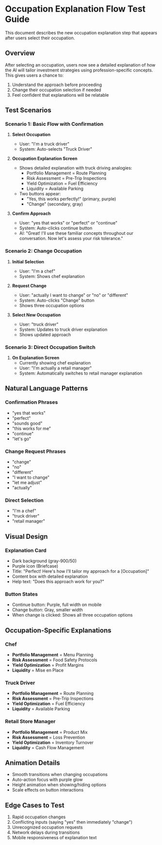 # Occupation Explanation Flow Test Guide

This document describes the new occupation explanation step that appears after users select their occupation.

## Overview

After selecting an occupation, users now see a detailed explanation of how the AI will tailor investment strategies using profession-specific concepts. This gives users a chance to:

1. Understand the approach before proceeding
2. Change their occupation selection if needed
3. Feel confident that explanations will be relatable

## Test Scenarios

### Scenario 1: Basic Flow with Confirmation

1. **Select Occupation**
   - User: "I'm a truck driver"
   - System: Auto-selects "Truck Driver"

2. **Occupation Explanation Screen**
   - Shows detailed explanation with truck driving analogies:
     - Portfolio Management = Route Planning
     - Risk Assessment = Pre-Trip Inspections
     - Yield Optimization = Fuel Efficiency
     - Liquidity = Available Parking
   - Two buttons appear:
     - "Yes, this works perfectly!" (primary, purple)
     - "Change" (secondary, gray)

3. **Confirm Approach**
   - User: "yes that works" or "perfect" or "continue"
   - System: Auto-clicks continue button
   - AI: "Great! I'll use these familiar concepts throughout our conversation. Now let's assess your risk tolerance."

### Scenario 2: Change Occupation

1. **Initial Selection**
   - User: "I'm a chef"
   - System: Shows chef explanation

2. **Request Change**
   - User: "actually I want to change" or "no" or "different"
   - System: Auto-clicks "Change" button
   - Shows three occupation options

3. **Select New Occupation**
   - User: "truck driver"
   - System: Updates to truck driver explanation
   - Shows updated approach

### Scenario 3: Direct Occupation Switch

1. **On Explanation Screen**
   - Currently showing chef explanation
   - User: "I'm actually a retail manager"
   - System: Automatically switches to retail manager explanation

## Natural Language Patterns

### Confirmation Phrases

- "yes that works"
- "perfect"
- "sounds good"
- "this works for me"
- "continue"
- "let's go"

### Change Request Phrases

- "change"
- "no"
- "different"
- "I want to change"
- "let me adjust"
- "actually"

### Direct Selection

- "I'm a chef"
- "truck driver"
- "retail manager"

## Visual Design

### Explanation Card

- Dark background (gray-900/50)
- Purple icon (Briefcase)
- Title: "Perfect! Here's how I'll tailor my approach for a [Occupation]"
- Content box with detailed explanation
- Help text: "Does this approach work for you?"

### Button States

- Continue button: Purple, full width on mobile
- Change button: Gray, smaller width
- When change is clicked: Shows all three occupation options

## Occupation-Specific Explanations

### Chef

- **Portfolio Management** = Menu Planning
- **Risk Assessment** = Food Safety Protocols
- **Yield Optimization** = Profit Margins
- **Liquidity** = Mise en Place

### Truck Driver

- **Portfolio Management** = Route Planning
- **Risk Assessment** = Pre-Trip Inspections
- **Yield Optimization** = Fuel Efficiency
- **Liquidity** = Available Parking

### Retail Store Manager

- **Portfolio Management** = Product Mix
- **Risk Assessment** = Loss Prevention
- **Yield Optimization** = Inventory Turnover
- **Liquidity** = Cash Flow Management

## Animation Details

- Smooth transitions when changing occupations
- Auto-action focus with purple glow
- Height animation when showing/hiding options
- Scale effects on button interactions

## Edge Cases to Test

1. Rapid occupation changes
2. Conflicting inputs (saying "yes" then immediately "change")
3. Unrecognized occupation requests
4. Network delays during transitions
5. Mobile responsiveness of explanation text
